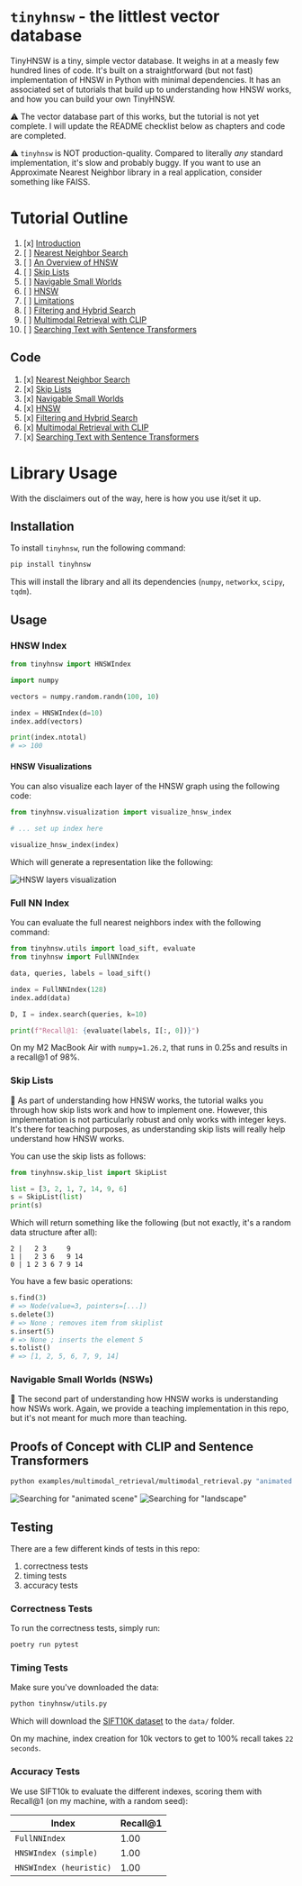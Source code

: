 # `tinyhnsw` - the littlest vector database

TinyHNSW is a tiny, simple vector database.
It weighs in at a measly few hundred lines of code.
It's built on a straightforward (but not fast) implementation of HNSW in Python with minimal dependencies.
It has an associated set of tutorials that build up to understanding how HNSW works, and how you can build your own TinyHNSW.

⚠️ The vector database part of this works, but the tutorial is not yet complete. I will update the README checklist below as chapters and code are completed.

⚠️ `tinyhnsw` is NOT production-quality.
Compared to literally *any* standard implementation, it's slow and probably buggy.
If you want to use an Approximate Nearest Neighbor library in a real application, consider something like FAISS.

# Tutorial Outline

1. [x] [Introduction](chapters/0_introduction.md)
2. [ ] [Nearest Neighbor Search](chapters/1_nearest_neighbor_search.md)
3. [ ] [An Overview of HNSW](chapters/2_hnsw_overview.md)
4. [ ] [Skip Lists](chapters/3_skip_lists.md)
5. [ ] [Navigable Small Worlds](chapters/4_navigable_small_worlds.md)
6. [ ] [HNSW](chapters/5_hnsw.md)
7. [ ] [Limitations](chapters/6_limitations.md)
8. [ ] [Filtering and Hybrid Search](chapters/7_filtering.md)
9. [ ] [Multimodal Retrieval with CLIP](examples/multimodal_retrieval/README.md)
10. [ ] [Searching Text with Sentence Transformers](examples/sentence_transformers/README.md)

## Code

1. [x] [Nearest Neighbor Search](tinyhnsw/knn.py)
2. [x] [Skip Lists](tinyhnsw/teaching/skip_list.py)
3. [x] [Navigable Small Worlds](tinyhnsw/teaching/nsw.py)
4. [x] [HNSW](tinyhnsw/hnsw.py)
5. [x] [Filtering and Hybrid Search](tinyhnsw/filter.py)
6. [x] [Multimodal Retrieval with CLIP](examples/multimodal_retrieval/multimodal_retrieval.py)
7. [x] [Searching Text with Sentence Transformers](examples/sentence_transformers/sentence_transformers.py)

# Library Usage

With the disclaimers out of the way, here is how you use it/set it up.

## Installation

To install `tinyhnsw`, run the following command:

```sh
pip install tinyhnsw
```

This will install the library and all its dependencies (`numpy`, `networkx`, `scipy`, `tqdm`).

## Usage

### HNSW Index

```python
from tinyhnsw import HNSWIndex

import numpy

vectors = numpy.random.randn(100, 10)

index = HNSWIndex(d=10)
index.add(vectors)

print(index.ntotal)
# => 100
```

#### HNSW Visualizations

You can also visualize each layer of the HNSW graph using the following code:

```python
from tinyhnsw.visualization import visualize_hnsw_index

# ... set up index here

visualize_hnsw_index(index)
```

Which will generate a representation like the following:

![HNSW layers visualization](chapters/figures/visualization.png)

### Full NN Index

You can evaluate the full nearest neighbors index with the following command:

```python
from tinyhnsw.utils import load_sift, evaluate
from tinyhnsw import FullNNIndex

data, queries, labels = load_sift()

index = FullNNIndex(128)
index.add(data)

D, I = index.search(queries, k=10)

print(f"Recall@1: {evaluate(labels, I[:, 0])}")
```

On my M2 MacBook Air with `numpy=1.26.2`, that runs in 0.25s and results in a recall@1 of 98%.

### Skip Lists

📝 As part of understanding how HNSW works, the tutorial walks you through how skip lists work and how to implement one. 
However, this implementation is not particularly robust and only works with integer keys.
It's there for teaching purposes, as understanding skip lists will really help understand how HNSW works.

You can use the skip lists as follows:

```python
from tinyhnsw.skip_list import SkipList

list = [3, 2, 1, 7, 14, 9, 6]
s = SkipList(list)
print(s)
```

Which will return something like the following (but not exactly, it's a random data structure after all):

```
2 |   2 3     9
1 |   2 3 6   9 14
0 | 1 2 3 6 7 9 14
```

You have a few basic operations:

```python
s.find(3)
# => Node(value=3, pointers=[...])
s.delete(3)
# => None ; removes item from skiplist
s.insert(5)
# => None ; inserts the element 5
s.tolist()
# => [1, 2, 5, 6, 7, 9, 14]
```

### Navigable Small Worlds (NSWs)

📝 The second part of understanding how HNSW works is understanding how NSWs work.
Again, we provide a teaching implementation in this repo, but it's not meant for much more than teaching.

## Proofs of Concept with CLIP and Sentence Transformers

```sh
python examples/multimodal_retrieval/multimodal_retrieval.py "animated scene"
```

![Searching for "animated scene"](examples/multimodal_retrieval/tmdb_animated_scene.png)
![Searching for "landscape"](examples/multimodal_retrieval/tmdb_landscape.png)

## Testing

There are a few different kinds of tests in this repo:

1. correctness tests
2. timing tests
3. accuracy tests

### Correctness Tests

To run the correctness tests, simply run:

```sh
poetry run pytest
```

### Timing Tests

Make sure you've downloaded the data:

```sh
python tinyhnsw/utils.py
```

Which will download the [SIFT10K dataset](http://corpus-texmex.irisa.fr) to the `data/` folder.

On my machine, index creation for 10k vectors to get to 100% recall takes `22 seconds`.

### Accuracy Tests

We use SIFT10k to evaluate the different indexes, scoring them with Recall@1 (on my machine, with a random seed):

| Index | Recall@1 |
| ----- | -------- |
| `FullNNIndex` | 1.00  |
| `HNSWIndex (simple)`  | 1.00  |
| `HNSWIndex (heuristic)` | 1.00 |